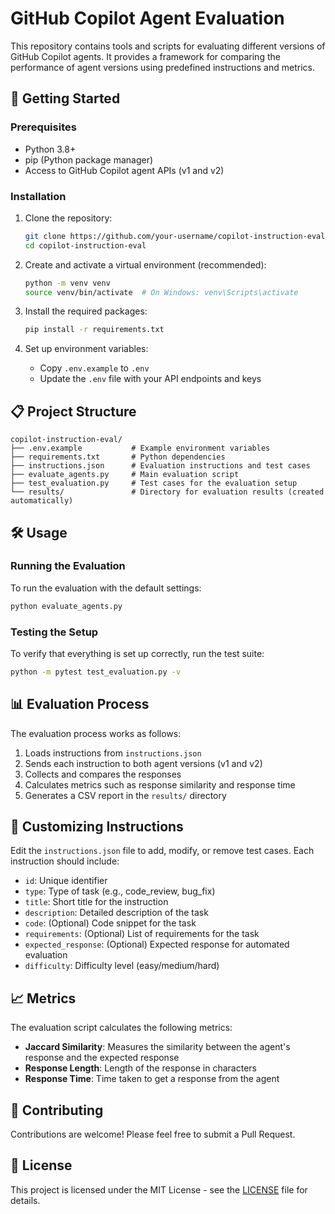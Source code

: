 # GitHub Copilot Agent Evaluation

This repository contains tools and scripts for evaluating different versions of GitHub Copilot agents. It provides a framework for comparing the performance of agent versions using predefined instructions and metrics.

## 🚀 Getting Started

### Prerequisites

- Python 3.8+
- pip (Python package manager)
- Access to GitHub Copilot agent APIs (v1 and v2)

### Installation

1. Clone the repository:
   ```bash
   git clone https://github.com/your-username/copilot-instruction-eval.git
   cd copilot-instruction-eval
   ```

2. Create and activate a virtual environment (recommended):
   ```bash
   python -m venv venv
   source venv/bin/activate  # On Windows: venv\Scripts\activate
   ```

3. Install the required packages:
   ```bash
   pip install -r requirements.txt
   ```

4. Set up environment variables:
   - Copy `.env.example` to `.env`
   - Update the `.env` file with your API endpoints and keys

## 📋 Project Structure

```
copilot-instruction-eval/
├── .env.example           # Example environment variables
├── requirements.txt       # Python dependencies
├── instructions.json      # Evaluation instructions and test cases
├── evaluate_agents.py     # Main evaluation script
├── test_evaluation.py     # Test cases for the evaluation setup
└── results/               # Directory for evaluation results (created automatically)
```

## 🛠 Usage

### Running the Evaluation

To run the evaluation with the default settings:

```bash
python evaluate_agents.py
```

### Testing the Setup

To verify that everything is set up correctly, run the test suite:

```bash
python -m pytest test_evaluation.py -v
```

## 📊 Evaluation Process

The evaluation process works as follows:

1. Loads instructions from `instructions.json`
2. Sends each instruction to both agent versions (v1 and v2)
3. Collects and compares the responses
4. Calculates metrics such as response similarity and response time
5. Generates a CSV report in the `results/` directory

## 📝 Customizing Instructions

Edit the `instructions.json` file to add, modify, or remove test cases. Each instruction should include:

- `id`: Unique identifier
- `type`: Type of task (e.g., code_review, bug_fix)
- `title`: Short title for the instruction
- `description`: Detailed description of the task
- `code`: (Optional) Code snippet for the task
- `requirements`: (Optional) List of requirements for the task
- `expected_response`: (Optional) Expected response for automated evaluation
- `difficulty`: Difficulty level (easy/medium/hard)

## 📈 Metrics

The evaluation script calculates the following metrics:

- **Jaccard Similarity**: Measures the similarity between the agent's response and the expected response
- **Response Length**: Length of the response in characters
- **Response Time**: Time taken to get a response from the agent

## 🤝 Contributing

Contributions are welcome! Please feel free to submit a Pull Request.

## 📄 License

This project is licensed under the MIT License - see the [LICENSE](LICENSE) file for details.